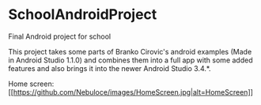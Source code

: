 # SchoolAndroidProject
Final Android project for school

This project takes some parts of Branko Cirovic's android examples (Made in Android Studio 1.1.0) and combines them into a full app with some added features and also brings it into the newer Android Studio 3.4.*.


Home screen:
[[https://github.com/Nebuloce/images/HomeScreen.jpg|alt=HomeScreen]]
